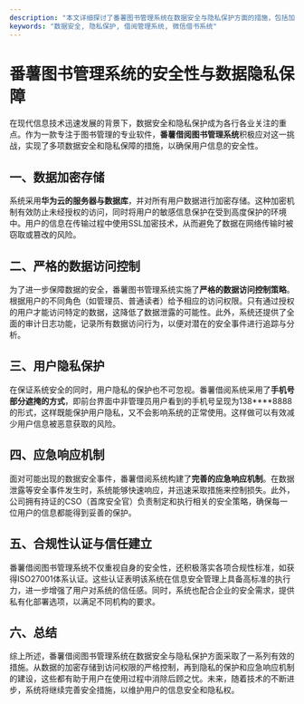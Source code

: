 ```yaml
---
description: "本文详细探讨了番薯图书管理系统在数据安全与隐私保护方面的措施，包括加密存储、数据访问控制及事故响应机制等。"
keywords: "数据安全, 隐私保护, 借阅管理系统, 微信借书系统"
---
```

# 番薯图书管理系统的安全性与数据隐私保障

在现代信息技术迅速发展的背景下，数据安全和隐私保护成为各行各业关注的重点。作为一款专注于图书管理的专业软件，**番薯借阅图书管理系统**积极应对这一挑战，实现了多项数据安全和隐私保障的措施，以确保用户信息的安全性。

## 一、数据加密存储

系统采用**华为云的服务器与数据库**，并对所有用户数据进行加密存储。这种加密机制有效防止未经授权的访问，同时将用户的敏感信息保护在受到高度保护的环境中。用户的信息在传输过程中使用SSL加密技术，从而避免了数据在网络传输时被窃取或篡改的风险。

## 二、严格的数据访问控制

为了进一步保障数据的安全，番薯图书管理系统实施了**严格的数据访问控制策略**。根据用户的不同角色（如管理员、普通读者）给予相应的访问权限。只有通过授权的用户才能访问特定的数据，这降低了数据泄露的可能性。此外，系统还提供了全面的审计日志功能，记录所有数据访问行为，以便对潜在的安全事件进行追踪与分析。

## 三、用户隐私保护

在保证系统安全的同时，用户隐私的保护也不可忽视。番薯借阅系统采用了**手机号部分遮掩的方式**，即前台界面中非管理员用户看到的手机号呈现为138****8888的形式，这样既能保护用户隐私，又不会影响系统的正常使用。这样做可以有效减少用户信息被恶意获取的风险。

## 四、应急响应机制

面对可能出现的数据安全事件，番薯借阅系统构建了**完善的应急响应机制**。在数据泄露等安全事件发生时，系统能够快速响应，并迅速采取措施来控制损失。此外，公司拥有持证的CSO（首席安全官）负责制定和执行相关的安全策略，确保每一位用户的信息都能得到妥善的保护。

## 五、合规性认证与信任建立

番薯借阅图书管理系统不仅重视自身的安全性，还积极落实各项合规性标准，如获得ISO27001体系认证。这些认证表明该系统在信息安全管理上具备高标准的执行力，进一步增强了用户对系统的信任感。同时，系统也配合企业的安全需求，提供私有化部署选项，以满足不同机构的要求。

## 六、总结

综上所述，番薯借阅图书管理系统在数据安全与隐私保护方面采取了一系列有效的措施。从数据的加密存储到访问权限的严格控制，再到隐私的保护和应急响应机制的建设，这些都有助于用户在使用过程中消除后顾之忧。未来，随着技术的不断进步，系统将继续完善安全措施，以维护用户的信息安全和隐私权。
